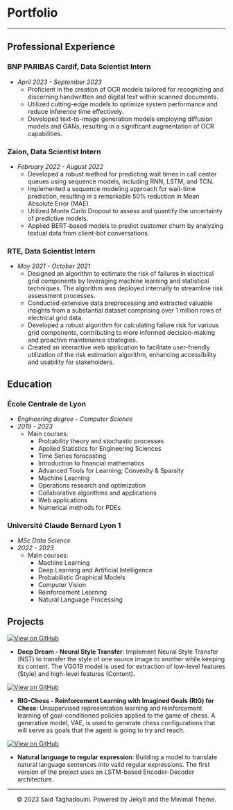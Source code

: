 # Portfolio
---

## Professional Experience

### BNP PARIBAS Cardif, **Data Scientist Intern**  
- *April 2023 - September 2023*
  - Proficient in the creation of OCR models tailored for recognizing and discerning handwritten and digital text within scanned documents.
  - Utilized cutting-edge models to optimize system performance and reduce inference time effectively.
  - Developed text-to-image generation models employing diffusion models and GANs, resulting in a significant augmentation of OCR capabilities.

### Zaion, **Data Scientist Intern**  
- *February 2022 - August 2022*
  - Developed a robust method for predicting wait times in call center queues using sequence models, including RNN, LSTM, and TCN.
  - Implemented a sequence modeling approach for wait-time prediction, resulting in a remarkable 50% reduction in Mean Absolute Error (MAE).
  - Utilized Monte Carlo Dropout to assess and quantify the uncertainty of predictive models.
  - Applied BERT-based models to predict customer churn by analyzing textual data from client-bot conversations.

### RTE, **Data Scientist Intern**  
- *May 2021 - October 2021*
  - Designed an algorithm to estimate the risk of failures in electrical grid components by leveraging machine learning and statistical techniques. The algorithm was deployed internally to streamline risk assessment processes.
  - Conducted extensive data preprocessing and extracted valuable insights from a substantial dataset comprising over 1 million rows of electrical grid data.
  - Developed a robust algorithm for calculating failure risk for various grid components, contributing to more informed decision-making and proactive maintenance strategies.
  - Created an interactive web application to facilitate user-friendly utilization of the risk estimation algorithm, enhancing accessibility and usability for stakeholders.

## Education

### École Centrale de Lyon
- *Engineering degree - Computer Science*  
- *2019 - 2023*
  - Main courses:
    - Probability theory and stochastic processes
    - Applied Statistics for Engineering Sciences
    - Time Series forecasting
    - Introduction to financial mathematics
    - Advanced Tools for Learning; Convexity & Sparsity
    - Machine Learning
    - Operations research and optimization
    - Collaborative algorithms and applications
    - Web applications
    - Numerical methods for PDEs

### Université Claude Bernard Lyon 1
- *MSc Data Science*  
- *2022 - 2023*
  - Main courses:
    - Machine Learning
    - Deep Learning and Artificial Intelligence
    - Probabilistic Graphical Models
    - Computer Vision
    - Reinforcement Learning
    - Natural Language Processing

## Projects

<!-- [![Open Notebook](https://img.shields.io/badge/Jupyter-Open_Notebook-blue?logo=Jupyter)](projects/deep-dream.html) -->
[![View on GitHub](https://img.shields.io/badge/GitHub-View_on_GitHub-blue?logo=GitHub)](https://github.com/staghado/Deep-Dream/blob/4857e7d04178ad1c9f0a737c84fb5c05c1c8a87d/Deep_Dream.ipynb)
- **Deep Dream - Neural Style Transfer**: 
Implement Neural Style Transfer (NST) to transfer the style of one source image to another while keeping its content. The VGG19 model is used for extraction of low-level features (Style) and high-level features (Content).

[![View on GitHub](https://img.shields.io/badge/GitHub-View_on_GitHub-blue?logo=GitHub)](https://github.com/staghado/RIG-Chess/blob/3dc363a88d1a9043f0b06cfce4976e0c3c03c78d/Mini_RIG.py)
- **RIG-Chess - Reinforcement Learning with Imagined Goals (RIG) for Chess**: Unsupervised representation learning and reinforcement learning of goal-conditioned policies applied to the game of chess. A generative model, VAE, is used to generate chess configurations that will serve as goals that the agent is going to try and reach.

[![View on GitHub](https://img.shields.io/badge/GitHub-View_on_GitHub-blue?logo=GitHub)](https://github.com/staghado/Regex/blob/d36cc5b4eef47126685446b2747b87687b09c328/Seq2Seq_Model_for_Neural_Machine_Translation_for_REGEX.ipynb)
- **Natural language to regular expression**: Building a model to translate natural language sentences into valid regular expressions. The first version of the project uses an LSTM-based Encoder-Decoder architecture.

---
<center>© 2023 Said Taghadouini. Powered by Jekyll and the Minimal Theme.</center>
